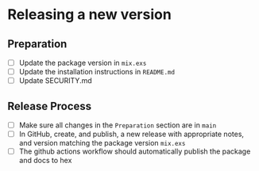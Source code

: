 # Releasing a new version

## Preparation
- [ ] Update the package version in `mix.exs`
- [ ] Update the installation instructions in `README.md`
- [ ] Update SECURITY.md

## Release Process
- [ ] Make sure all changes in the `Preparation` section are in `main`
- [ ] In GitHub, create, and publish, a new release with appropriate notes, and version matching the package version `mix.exs`
- [ ] The github actions workflow should automatically publish the package and docs to hex
